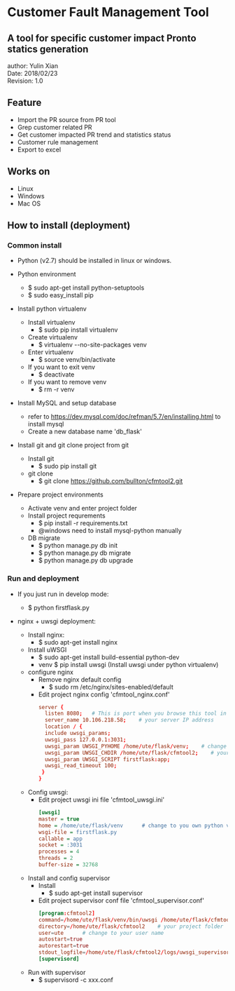 # Customer Fault Management Tool

## A tool for specific customer impact Pronto statics generation

author: Yulin Xian <br>
Date: 2018/02/23 <br>
Revision: 1.0

## Feature

- Import the PR source from PR tool
- Grep customer related PR
- Get customer impacted PR trend and statistics status
- Customer rule management
- Export to excel


## Works on

- Linux
- Windows
- Mac OS


## How to install (deployment)

### Common install

- Python (v2.7) should be installed in linux or windows.

- Python environment
  * $ sudo apt-get install python-setuptools
  * $ sudo easy_install pip
  

- Install python virtualenv

  * Install virtualenv
    * $ sudo pip install virtualenv
  * Create virtualenv
    * $ virtualenv --no-site-packages venv
  * Enter virtualenv
    * $ source venv/bin/activate
  * If you want to exit venv
    * $ deactivate
  * If you want to remove venv
    * $ rm -r venv

- Install MySQL and setup database
  * refer to https://dev.mysql.com/doc/refman/5.7/en/installing.html to install mysql
  * Create a new database name 'db_flask'

- Install git and git clone project from git
  * Install git
    * $ sudo pip install git
  * git clone
    * $ git clone https://github.com/bullton/cfmtool2.git

- Prepare project environments
  * Activate venv and enter project folder
  * Install project requrements
    * $ pip install -r requirements.txt
    * @windows need to install mysql-python manually
  * DB migrate
    * $ python manage.py db init
	* $ python manage.py db migrate
	* $ python manage.py db upgrade


  
### Run and deployment

- If you just run in develop mode:
  * $ python firstflask.py

- nginx + uwsgi deployment:
  * Install nginx:
    * $ sudo apt-get install nginx
  * Install uWSGI
    * $ sudo apt-get install build-essential python-dev
    * venv $ pip install uwsgi           (Install uwsgi under python virtualenv)
  * configure nginx
    * Remove nginx default config
      * $ sudo rm /etc/nginx/sites-enabled/default
    * Edit project nginx config 'cfmtool_nginx.conf'
        ``` conf
        server { 
          listen 8080;   # This is port when you browse this tool in webbrowser
          server_name 10.106.218.58;    # your server IP address
          location / { 
          include uwsgi_params;
          uwsgi_pass 127.0.0.1:3031;
          uwsgi_param UWSGI_PYHOME /home/ute/flask/venv;    # change to you own python virtualenv folder
          uwsgi_param UWSGI_CHDIR /home/ute/flask/cfmtool2;    # your project folder
          uwsgi_param UWSGI_SCRIPT firstflask:app; 
          uwsgi_read_timeout 100; 
         }  
        }
        ``` 
  * Config uwsgi:
    * Edit project uwsgi ini file 'cfmtool_uwsgi.ini'
        ``` ini
        [uwsgi]
        master = true
        home = /home/ute/flask/venv      # change to you own python virtualenv folder
        wsgi-file = firstflask.py
        callable = app
        socket = :3031
        processes = 4
        threads = 2
        buffer-size = 32768
        ``` 
  * Install and config supervisor
    * Install
      * $ sudo apt-get install supervisor 
    * Edit project supervisor conf file 'cfmtool_supervisor.conf'
        ``` conf
        [program:cfmtool2] 
        command=/home/ute/flask/venv/bin/uwsgi /home/ute/flask/cfmtool2/cfmtool_uwsgi.ini     # your own uwsgi path in venv and uwsgi ini path       
        directory=/home/ute/flask/cfmtool2    # your project folder
        user=ute      # change to your user name 
        autostart=true
        autorestart=true
        stdout_logfile=/home/ute/flask/cfmtool2/logs/uwsgi_supervisor.log      # define supervisor log   
        [supervisord]
        ``` 
  * Run with supervisor
    * $ supervisord -c xxx.conf 
 